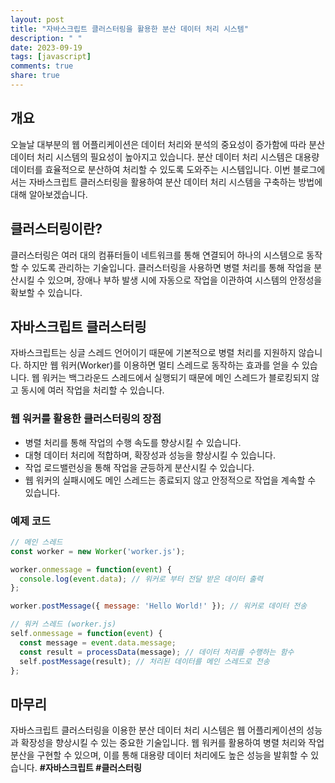 ```yaml
---
layout: post
title: "자바스크립트 클러스터링을 활용한 분산 데이터 처리 시스템"
description: " "
date: 2023-09-19
tags: [javascript]
comments: true
share: true
---
```


## 개요
오늘날 대부분의 웹 어플리케이션은 데이터 처리와 분석의 중요성이 증가함에 따라 분산 데이터 처리 시스템의 필요성이 높아지고 있습니다. 분산 데이터 처리 시스템은 대용량 데이터를 효율적으로 분산하여 처리할 수 있도록 도와주는 시스템입니다. 이번 블로그에서는 자바스크립트 클러스터링을 활용하여 분산 데이터 처리 시스템을 구축하는 방법에 대해 알아보겠습니다.

## 클러스터링이란?
클러스터링은 여러 대의 컴퓨터들이 네트워크를 통해 연결되어 하나의 시스템으로 동작할 수 있도록 관리하는 기술입니다. 클러스터링을 사용하면 병렬 처리를 통해 작업을 분산시킬 수 있으며, 장애나 부하 발생 시에 자동으로 작업을 이관하여 시스템의 안정성을 확보할 수 있습니다.

## 자바스크립트 클러스터링
자바스크립트는 싱글 스레드 언어이기 때문에 기본적으로 병렬 처리를 지원하지 않습니다. 하지만 웹 워커(Worker)를 이용하면 멀티 스레드로 동작하는 효과를 얻을 수 있습니다. 웹 워커는 백그라운드 스레드에서 실행되기 때문에 메인 스레드가 블로킹되지 않고 동시에 여러 작업을 처리할 수 있습니다.

### 웹 워커를 활용한 클러스터링의 장점
- 병렬 처리를 통해 작업의 수행 속도를 향상시킬 수 있습니다.
- 대형 데이터 처리에 적합하며, 확장성과 성능을 향상시킬 수 있습니다.
- 작업 로드밸런싱을 통해 작업을 균등하게 분산시킬 수 있습니다.
- 웹 워커의 실패시에도 메인 스레드는 종료되지 않고 안정적으로 작업을 계속할 수 있습니다.

### 예제 코드
```javascript
// 메인 스레드
const worker = new Worker('worker.js');

worker.onmessage = function(event) {
  console.log(event.data); // 워커로 부터 전달 받은 데이터 출력
};

worker.postMessage({ message: 'Hello World!' }); // 워커로 데이터 전송
```

```javascript
// 워커 스레드 (worker.js)
self.onmessage = function(event) {
  const message = event.data.message;
  const result = processData(message); // 데이터 처리를 수행하는 함수
  self.postMessage(result); // 처리된 데이터를 메인 스레드로 전송
};
```

## 마무리
자바스크립트 클러스터링을 이용한 분산 데이터 처리 시스템은 웹 어플리케이션의 성능과 확장성을 향상시킬 수 있는 중요한 기술입니다. 웹 워커를 활용하여 병렬 처리와 작업 분산을 구현할 수 있으며, 이를 통해 대용량 데이터 처리에도 높은 성능을 발휘할 수 있습니다. **#자바스크립트 #클러스터링**